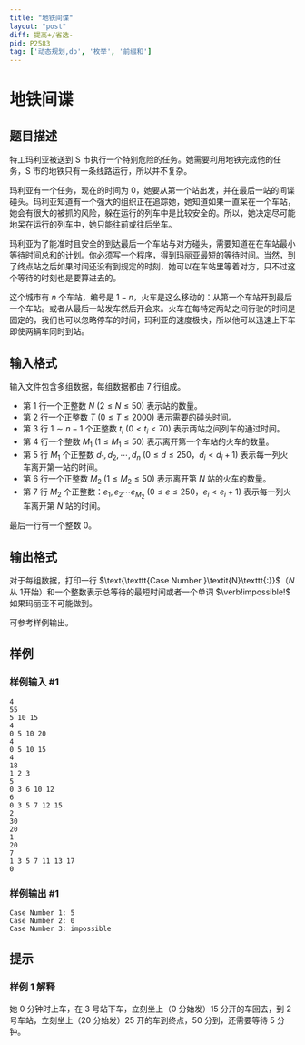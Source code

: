 ```yaml
---
title: "地铁间谍"
layout: "post"
diff: 提高+/省选-
pid: P2583
tag: ['动态规划,dp', '枚举', '前缀和']
---
```

# 地铁间谍
## 题目描述

特工玛利亚被送到 S 市执行一个特别危险的任务。她需要利用地铁完成他的任务，S 市的地铁只有一条线路运行，所以并不复杂。

玛利亚有一个任务，现在的时间为 $0$，她要从第一个站出发，并在最后一站的间谍碰头。玛利亚知道有一个强大的组织正在追踪她，她知道如果一直呆在一个车站，她会有很大的被抓的风险，躲在运行的列车中是比较安全的。所以，她决定尽可能地呆在运行的列车中，她只能往前或往后坐车。

玛利亚为了能准时且安全的到达最后一个车站与对方碰头，需要知道在在车站最小等待时间总和的计划。你必须写一个程序，得到玛丽亚最短的等待时间。当然，到了终点站之后如果时间还没有到规定的时刻，她可以在车站里等着对方，只不过这个等待的时刻也是要算进去的。

这个城市有 $n$ 个车站，编号是 $1-n$，火车是这么移动的：从第一个车站开到最后一个车站。或者从最后一站发车然后开会来。火车在每特定两站之间行驶的时间是固定的，我们也可以忽略停车的时间，玛利亚的速度极快，所以他可以迅速上下车即使两辆车同时到站。
## 输入格式

输入文件包含多组数据，每组数据都由 $7$ 行组成。

- 第 $1$ 行一个正整数 $N\ (2 \le N \le 50)$ 表示站的数量。
- 第 $2$ 行一个正整数 $T\ (0 \le T \le 2000)$ 表示需要的碰头时间。
- 第 $3$ 行 $1\sim n-1$ 个正整数 $t_i\ (0<t_i<70)$ 表示两站之间列车的通过时间。
- 第 $4$ 行一个整数 $M_1\ (1 \le M_1 \le 50)$ 表示离开第一个车站的火车的数量。
- 第 $5$ 行 $M_1$ 个正整数 $d_1,d_2,\cdots,d_n\ (0 \le d \le 250$，$d_i<d_i+1)$ 表示每一列火车离开第一站的时间。
- 第 $6$ 行一个正整数 $M_2\ (1 \le M_2 \le 50)$ 表示离开第 $N$ 站的火车的数量。
- 第 $7$ 行 $M_2$ 个正整数：$e_1,e_2\cdots e_{M_2}\ (0 \le e \le 250$，$e_i<e_i+1)$ 表示每一列火车离开第 $N$ 站的时间。

最后一行有一个整数 $0$。
## 输出格式

对于每组数据，打印一行 $\text{\texttt{Case Number }\textit{N}\texttt{:}}$（$N$ 从 $1$开始）和一个整数表示总等待的最短时间或者一个单词 $\verb!impossible!$ 如果玛丽亚不可能做到。

可参考样例输出。
## 样例

### 样例输入 #1
```
4
55
5 10 15
4
0 5 10 20
4
0 5 10 15
4
18
1 2 3
5
0 3 6 10 12
6
0 3 5 7 12 15
2
30
20
1
20
7
1 3 5 7 11 13 17
0

```
### 样例输出 #1
```
Case Number 1: 5
Case Number 2: 0
Case Number 3: impossible

```
## 提示

### 样例 1 解释

她 $0$ 分钟时上车，在 $3$ 号站下车，立刻坐上（$0$ 分始发）$15$ 分开的车回去，到 $2$ 号车站，立刻坐上（$20$ 分始发）$25$ 开的车到终点，$50$ 分到，还需要等待 $5$ 分钟。
